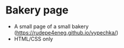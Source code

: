 # Bakery page

-   A small page of a small bakery (https://rudepe4eneg.github.io/vypechka/)
-   HTML/CSS only
